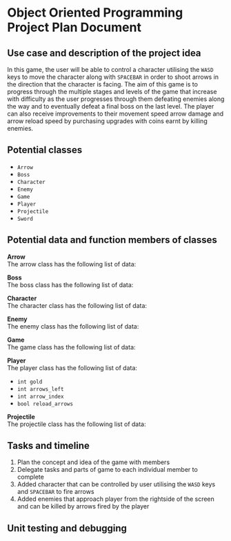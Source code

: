 # Object Oriented Programming Project Plan Document

## Use case and description of the project idea
In this game, the user will be able to control a character utilising the `WASD` keys to move the character along with `SPACEBAR` in order to shoot arrows 
in the direction that the character is facing. The aim of this game is to progress through the multiple stages and levels of the game that increase with 
difficulty as the user progresses through them defeating enemies along the way and to eventually defeat a final boss on the last level. The player can also
receive improvements to their movement speed arrow damage and arrow reload speed by purchasing upgrades with coins earnt by killing enemies.

## Potential classes
- ```Arrow```
- ```Boss```
- ```Character```
- ```Enemy```
- ```Game```
- ```Player```
- ```Projectile```
- ```Sword```

## Potential data and function members of classes
**Arrow**  
The arrow class has the following list of data:

**Boss**  
The boss class has the following list of data:

**Character**  
The character class has the following list of data:

**Enemy**  
The enemy class has the following list of data:

**Game**  
The game class has the following list of data:

**Player**  
The player class has the following list of data:
- ```int gold```
- ```int arrows_left```
- ```int arrow_index```
- ```bool reload_arrows```

**Projectile**  
The projectile class has the following list of data:

## Tasks and timeline
1. Plan the concept and idea of the game with members
2. Delegate tasks and parts of game to each individual member to complete
3. Added character that can be controlled by user utilising the ```WASD``` keys and ```SPACEBAR``` to fire arrows
4. Added enemies that approach player from the rightside of the screen and can be killed by arrows fired by the player

## Unit testing and debugging
